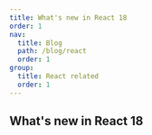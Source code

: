 ```yaml
---
title: What's new in React 18
order: 1
nav:
  title: Blog
  path: /blog/react
  order: 1
group:
  title: React related
  order: 1
---
```


## What's new in React 18
